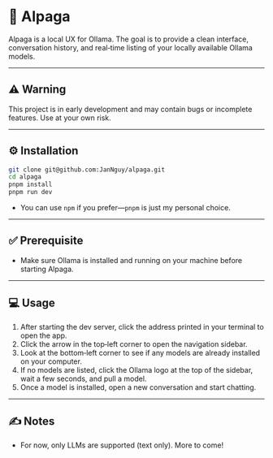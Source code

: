 # 🦙 Alpaga

Alpaga is a local UX for Ollama. The goal is to provide a clean interface, conversation history, and real‑time listing of your locally available Ollama models.

---

## ⚠️ Warning

This project is in early development and may contain bugs or incomplete features. Use at your own risk.

---

## ⚙️ Installation

```bash
git clone git@github.com:JanNguy/alpaga.git
cd alpaga
pnpm install
pnpm run dev
```

- You can use `npm` if you prefer—`pnpm` is just my personal choice.

---

## ✅ Prerequisite

- Make sure Ollama is installed and running on your machine before starting Alpaga.

---

## 💻 Usage

1. After starting the dev server, click the address printed in your terminal to open the app.
2. Click the arrow in the top‑left corner to open the navigation sidebar.
3. Look at the bottom‑left corner to see if any models are already installed on your computer.
4. If no models are listed, click the Ollama logo at the top of the sidebar, wait a few seconds, and pull a model.
5. Once a model is installed, open a new conversation and start chatting.

---

## ✍️ Notes

- For now, only LLMs are supported (text only). More to come!
